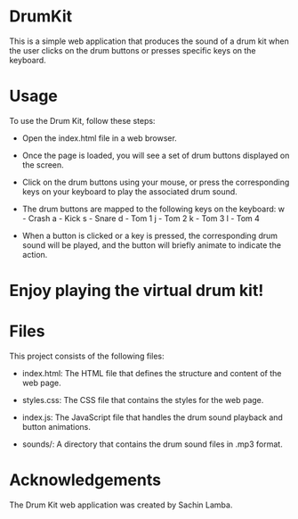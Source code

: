 # DrumKit

This is a simple web application that produces the sound of a drum kit when the user clicks on the drum buttons or presses specific keys on the keyboard.

# Usage
To use the Drum Kit, follow these steps:

+ Open the index.html file in a web browser.

+ Once the page is loaded, you will see a set of drum buttons displayed on the screen.

+ Click on the drum buttons using your mouse, or press the corresponding keys on your keyboard to play the associated drum sound.

+ The drum buttons are mapped to the following keys on the keyboard:
w - Crash
a - Kick
s - Snare
d - Tom 1
j - Tom 2
k - Tom 3
l - Tom 4
+ When a button is clicked or a key is pressed, the corresponding drum sound will be played, and the button will briefly animate to indicate the action.

# Enjoy playing the virtual drum kit!


# Files
This project consists of the following files:

 + index.html: The HTML file that defines the structure and content of the web page.

 + styles.css: The CSS file that contains the styles for the web page.

 + index.js: The JavaScript file that handles the drum sound playback and button animations.

 + sounds/: A directory that contains the drum sound files in .mp3 format.

# Acknowledgements
The Drum Kit web application was created by Sachin Lamba.

